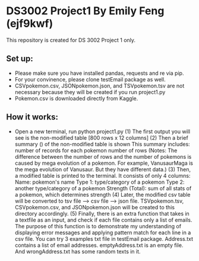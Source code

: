 # DS3002 Project1 By Emily Feng (ejf9kwf)
This repository is created for DS 3002 Project 1 only.

## Set up:
- Please make sure you have installed pandas, requests and re via pip.
- For your convinence, please clone testEmail package as well.
- CSVpokemon.csv, JSONpokemon.json, and TSVpokemon.tsv are not necessary because they will be created if you run project1.py
- Pokemon.csv is downloaded directly from Kaggle. 

## How it works:
- Open a new terminal, run python project1.py
(1) The first output you will see is the non-modified table [800 rows x 12 columns]
(2) Then a brief summary () of the non-modified table is shown
This summary includes:
number of records for each pokemon
number of rows
(Notes: The difference between the number of rows and the number of pokemons is caused by mega evolution of a pokemon. For example, VanusaurMaga is the mega evolution of Vanusaur. But they have different data.)
(3) Then, a modified table is printed to the terminal. It consists of only 4 columns: 
Name: pokemon's name
Type 1: type/category of a pokemon
Type 2: another type/category of a pokemon
Strength (Total): sum of all stats of a pokemon, which determines strength
(4) Later, the modified csv table will be converted to tsv file --> csv file --> json file. TSVpokemon.tsv, CSVpokemon.csv, and JSONpokemon.json will be created to this directory accordingly.
(5) Finally, there is an extra function that takes in a textfile as an input, and check if each file contains only a list of emails. The purpose of this function is to demonstrate my understanding of displaying error messages and applying pattern match for each line in a csv file. You can try 3 examples txt file in testEmail package. 
Address.txt contains a list of email addresses. emptyAddress.txt is an empty file. And wrongAddress.txt has some random texts in it. 
